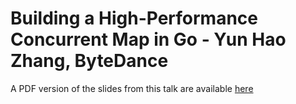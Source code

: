 # Building a High-Performance Concurrent Map in Go - Yun Hao Zhang, ByteDance

A PDF version of the slides from this talk are available [here](./YunHao%20Zhang%20-%20Building%20a%20High-Performance%20Concurrent%20Map%20in%20Go.pdf)
